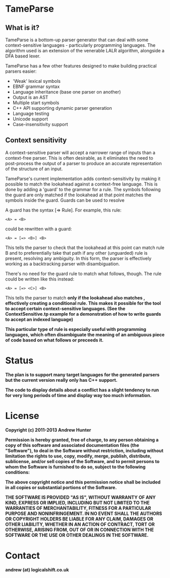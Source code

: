 # TameParse

## What is it?

TameParse is a bottom-up parser generator that can deal with some context-sensitive
languages - particularly programming languages. The algorithm used is an extension 
of the venerable LALR algorithm, alongside a DFA based lexer.

TameParse has a few other features designed to make building practical parsers
easier:

 * 'Weak' lexical symbols
 * EBNF grammar syntax
 * Language inheritance (base one parser on another)
 * Output is an AST
 * Multiple start symbols
 * C++ API supporting dynamic parser generation
 * Language testing
 * Unicode support
 * Case-insensitivity support

## Context sensitivity

A context-sensitive parser will accept a narrower range of inputs than a context-free
parser. This is often desirable, as it eliminates the need to post-process the output
of a parser to produce an accurate representation of the structure of an input.

TameParse's current implementation adds context-sensitivity by making it possible to
match the lookahead against a context-free language. This is done by adding a 'guard'
to the grammar for a rule. The symbols following the guard are only matched if the
lookahead at that point matches the symbols inside the guard. Guards can be used to
resolve 

A guard has the syntax [=> Rule]. For example, this rule:

    <A> = <B>

could be rewritten with a guard:

    <A> = [=> <B>] <B>

This tells the parser to check that the lookahead at this point can match rule B and
to preferentially take that path if any other (unguarded) rule is present, resolving
any ambiguity. In this form, the parser is effectively working as a backtracking
parser with disambiguation.

There's no need for the guard rule to match what follows, though. The rule could be
written like this instead:

    <A> = [=> <C>] <B>

This tells the parser to match <B> only if the lookahead also matches <C>, 
effectively creating a conditional rule. This makes it possible for the tool to accept
certain context-sensitive languages. (See the ContextSensitive.tp example for a 
demonstration of how to write guards to accept an indexed language)

This particular type of rule is especially useful with programming languages, which
often disambiguate the meaning of an ambiguous piece of code based on what follows
or preceeds it.

# Status

The plan is to support many target languages for the generated parsers but the current
version really only has C++ support.

The code to display details about a conflict has a slight tendency to run for very 
long periods of time and display way too much information.

# License

Copyright (c) 2011-2013 Andrew Hunter

Permission is hereby granted, free of charge, to any person obtaining a copy 
of this software and associated documentation files (the \"Software\"), to 
deal in the Software without restriction, including without limitation the 
rights to use, copy, modify, merge, publish, distribute, sublicense, and/or 
sell copies of the Software, and to permit persons to whom the Software is 
furnished to do so, subject to the following conditions:

The above copyright notice and this permission notice shall be included in all
copies or substantial portions of the Software.

THE SOFTWARE IS PROVIDED \"AS IS\", WITHOUT WARRANTY OF ANY KIND, EXPRESS OR 
IMPLIED, INCLUDING BUT NOT LIMITED TO THE WARRANTIES OF MERCHANTABILITY, 
FITNESS FOR A PARTICULAR PURPOSE AND NONINFRINGEMENT. IN NO EVENT SHALL THE 
AUTHORS OR COPYRIGHT HOLDERS BE LIABLE FOR ANY CLAIM, DAMAGES OR OTHER 
LIABILITY, WHETHER IN AN ACTION OF CONTRACT, TORT OR OTHERWISE, ARISING 
FROM, OUT OF OR IN CONNECTION WITH THE SOFTWARE OR THE USE OR OTHER DEALINGS 
IN THE SOFTWARE.

# Contact

andrew (at) logicalshift.co.uk
